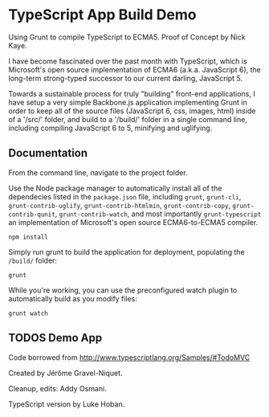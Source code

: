 TypeScript App Build Demo
=========================
Using Grunt to compile TypeScript to ECMA5.  Proof of Concept by Nick Kaye.

I have become fascinated over the past month with TypeScript, which is Microsoft's open source implementation of ECMA6 (a.k.a. JavaScript 6), the long-term strong-typed successor to our current darling, JavaScript 5.

Towards a sustainable process for truly "building" front-end applications, I have setup a very simple Backbone.js application implementing Grunt in order to keep all of the source files (JavaScript 6, css, images, html) inside of a '/src/' folder, and build to a '/build/' folder in a single command line, including compiling JavaScript 6 to 5, minifying and uglifying.

## Documentation

From the command line, navigate to the project folder.

Use the Node package manager to automatically install all of the dependecies listed in the `package.json` file,
including `grunt`, `grunt-cli`, `grunt-contrib-uglify`, `grunt-contrib-htmlmin`, `grunt-contrib-copy`,
`grunt-contrib-qunit`, `grunt-contrib-watch`, and most importantly `grunt-typescript` an implementation of Microsoft's
open source ECMA6-to-ECMA5 compiler.

    npm install

Simply run grunt to build the application for deployment, populating the `/build/` folder:

    grunt

While you're working, you can use the preconfigured watch plugin to automatically build as you modify files:

    grunt watch

## TODOS Demo App

Code borrowed from http://www.typescriptlang.org/Samples/#TodoMVC

Created by Jérôme Gravel-Niquet.

Cleanup, edits: Addy Osmani.

TypeScript version by Luke Hoban.
